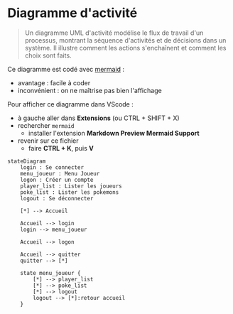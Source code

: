 # Diagramme d'activité

> Un diagramme UML d'activité modélise le flux de travail d'un processus, montrant la séquence d'activités et de décisions dans un système. Il illustre comment les actions s'enchaînent et comment les choix sont faits.

Ce diagramme est codé avec [mermaid](https://mermaid.js.org/syntax/stateDiagram.html) :

- avantage : facile à coder
- inconvénient : on ne maîtrise pas bien l'affichage

Pour afficher ce diagramme dans VScode :

- à gauche aller dans **Extensions** (ou CTRL + SHIFT + X)
- rechercher `mermaid`
  - installer l'extension **Markdown Preview Mermaid Support**
- revenir sur ce fichier
  - faire **CTRL + K**, puis **V**


```mermaid
stateDiagram
    login : Se connecter
    menu_joueur : Menu Joueur
    logon : Créer un compte
    player_list : Lister les joueurs
    poke_list : Lister les pokemons
    logout : Se déconnecter

    [*] --> Accueil

    Accueil --> login
    login --> menu_joueur

    Accueil --> logon

    Accueil --> quitter
    quitter --> [*]

    state menu_joueur {
    	[*] --> player_list
    	[*] --> poke_list
    	[*] --> logout
        logout --> [*]:retour accueil
    }
```
